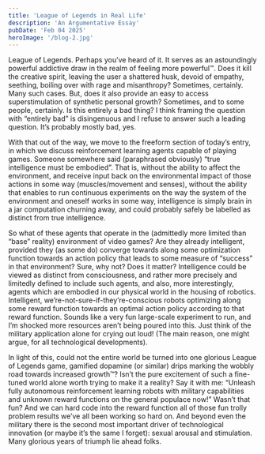 ```yaml
---
title: 'League of Legends in Real Life'
description: 'An Argumentative Essay'
pubDate: 'Feb 04 2025'
heroImage: '/blog-2.jpg'
---
```


League of Legends. Perhaps you’ve heard of it. It serves as an astoundingly powerful addictive draw in the realm of feeling more powerful™. Does it kill the creative spirit, leaving the user a shattered husk, devoid of empathy, seething, boiling over with rage and misanthropy? Sometimes, certainly. Many such cases. But, does it also provide an easy to access superstimulation of synthetic personal growth? Sometimes, and to some people, certainly. Is this entirely a bad thing? I think framing the question with “entirely bad” is disingenuous and I refuse to answer such a leading question. It’s probably mostly bad, yes.

With that out of the way, we move to the freeform section of today’s entry, in which we discuss reinforcement learning agents capable of playing games. Someone somewhere said (paraphrased obviously) “true intelligence must be embodied”. That is, without the ability to affect the environment, and receive input back on the environmental impact of those actions in some way (muscles/movement and senses), without the ability that enables to run continuous experiments on the way the system of the environment and oneself works in some way, intelligence is simply brain in a jar computation churning away, and could probably safely be labelled as distinct from true intelligence.

So what of these agents that operate in the (admittedly more limited than “base” reality) environment of video games? Are they already intelligent, provided they (as some do) converge towards along some optimization function towards an action policy that leads to some measure of “success” in that environment? Sure, why not? Does it matter? Intelligence could be viewed as distinct from consciousness, and rather more precisely and limitedly defined to include such agents, and also, more interestingly, agents which are embodied in our physical world in the housing of robotics. Intelligent, we’re-not-sure-if-they’re-conscious robots optimizing along some reward function towards an optimal action policy according to that reward function. Sounds like a very fun large-scale experiment to run, and I’m shocked more resources aren’t being poured into this. Just think of the military application alone for crying out loud! (The main reason, one might argue, for all technological developments).

In light of this, could not the entire world be turned into one glorious League of Legends game, gamified dopamine (or similar) drips marking the wobbly road towards increased growth™? Isn’t the pure excitement of such a fine-tuned world alone worth trying to make it a reality? Say it with me: “Unleash fully autonomous reinforcement learning robots with military capabilities and unknown reward functions on the general populace now!” Wasn’t that fun? And we can hard code into the reward function all of those fun trolly problem results we’ve all been working so hard on. And beyond even the military there is the second most important driver of technological innovation (or maybe it’s the same I forget): sexual arousal and stimulation. Many glorious years of triumph lie ahead folks.
